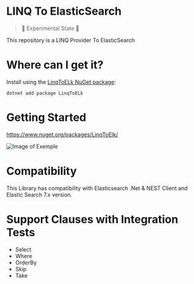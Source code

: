 # LINQ To ElasticSearch

> 🚧 Experimental State 🚧

This repository is a LINQ Provider To ElasticSearch

# Where can I get it?
Install using the [LinqToELk NuGet package](https://www.nuget.org/packages/LinqToELk):
```
dotnet add package LinqToELk
```


# Getting Started

https://www.nuget.org/packages/LinqToElk/

![Image of Exemple](https://raw.githubusercontent.com/fraifelipe/LinqToElk/master/github/exemple.png)


# Compatibility
This Library has compatibility with Elasticsearch .Net & NEST Client and Elastic Search 7.x version.

# Support Clauses with Integration Tests
* Select
* Where
* OrderBy
* Skip
* Take
